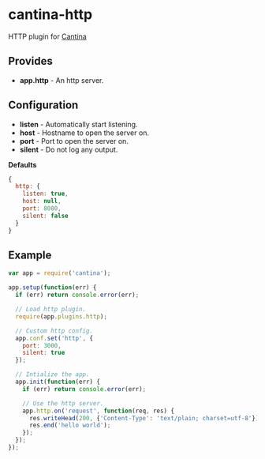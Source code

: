 cantina-http
============

HTTP plugin for [Cantina](https://github.com/cantina/cantina)

Provides
--------
- **app.http** - An http server.

Configuration
-------------
- **listen** - Automatically start listening.
- **host** - Hostname to open the server on.
- **port** - Port to open the server on.
- **silent** - Do not log any output.

**Defaults**
```js
{
  http: {
    listen: true,
    host: null,
    port: 8080,
    silent: false
  }
}
```

Example
-------
```js
var app = require('cantina');

app.setup(function(err) {
  if (err) return console.error(err);

  // Load http plugin.
  require(app.plugins.http);

  // Custom http config.
  app.conf.set('http', {
    port: 3000,
    silent: true
  });

  // Intialize the app.
  app.init(function(err) {
    if (err) return console.error(err);

    // Use the http server.
    app.http.on('request', function(req, res) {
      res.writeHead(200, {'Content-Type': 'text/plain; charset=utf-8'});
      res.end('hello world');
    });
  });
});
```